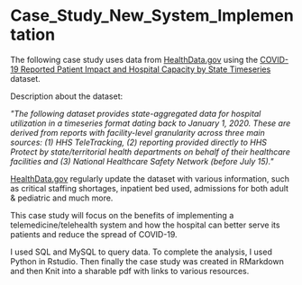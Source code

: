 # Case_Study_New_System_Implementation
The following case study uses data from [HealthData.gov](https://healthdata.gov) using the [COVID-19 Reported Patient Impact and Hospital Capacity by State Timeseries](https://healthdata.gov/Hospital/COVID-19-Reported-Patient-Impact-and-Hospital-Capa/g62h-syeh) dataset. 

Description about the dataset:

*"The following dataset provides state-aggregated data for hospital utilization in a timeseries format dating back to January 1, 2020. These are derived from reports with facility-level granularity across three main sources: (1) HHS TeleTracking, (2) reporting provided directly to HHS Protect by state/territorial health departments on behalf of their healthcare facilities and (3) National Healthcare Safety Network (before July 15)."*

[HealthData.gov](https://healthdata.gov) regularly update the dataset with various information, such as critical staffing shortages, inpatient bed used, admissions for both adult & pediatric and much more. 

This case study will focus on the benefits of implementing a telemedicine/telehealth system and how the hospital can better serve its patients and reduce the spread of COVID-19. 

I used SQL and MySQL to query data. To complete the analysis, I used Python in Rstudio. Then finally the case study was created in RMarkdown and then Knit into a sharable pdf with links to various resources. 
